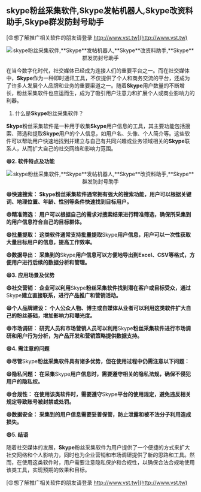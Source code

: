 ## **skype粉丝采集软件,**Skype**发帖机器人,**Skype**改资料助手,**Skype**群发防封号助手**

[😍想了解推广相关软件的朋友请登录 http://www.vst.tw](http://www.vst.tw)

 <center><img src="https://vst.tw/MP4/tuiguang/png/6.png" alt="skype粉丝采集软件,**Skype**发帖机器人,**Skype**改资料助手,**Skype**群发防封号助手"></center>

在当今数字化时代，社交媒体已经成为连接人们的重要平台之一。而在社交媒体中，**Skype**作为一种即时通讯工具，不仅提供了个人和商务交流的平台，还成为了许多人发展个人品牌和业务的重要渠道之一。随着**Skype**用户数量的不断增长，粉丝采集软件也应运而生，成为了吸引用户注意力和扩展个人或商业影响力的利器。

1. 什么是**Skype**粉丝采集软件？

**Skype**粉丝采集软件是一种用于收集**Skype**用户信息的工具，其主要功能包括搜索、筛选和提取**Skype**用户的个人信息，如用户名、头像、个人简介等。这些软件可以帮助用户快速地找到并建立与自己有共同兴趣或业务领域相关的**Skype**联系人，从而扩大自己的社交网络和影响力范围。

**😄2. 软件特点及功能**

 <center><img src="https://vst.tw/MP4/tuiguang/png/4.png" alt="skype粉丝采集软件,**Skype**发帖机器人,**Skype**改资料助手,**Skype**群发防封号助手"></center>

**😄快速搜索： **Skype**粉丝采集软件通常拥有强大的搜索功能，用户可以根据关键词、地理位置、年龄、性别等条件快速找到目标用户。**

**😄精准筛选： 用户可以根据自己的需求对搜索结果进行精准筛选，确保所采集到的用户信息符合自己的目标群体。**

**😄批量提取： 这类软件通常支持批量提取**Skype**用户信息，用户可以一次性获取大量目标用户的信息，提高工作效率。**

**😄数据导出： 采集到的**Skype**用户信息可以方便地导出到Excel、CSV等格式，方便用户进行后续的数据分析和管理。**

**😄3. 应用场景及优势**

**😄社交营销： 企业可以利用**Skype**粉丝采集软件找到潜在客户或目标受众，通过**Skype**建立直接联系，进行产品推广和营销活动。**

**😄个人品牌建设： 个人公众人物、博主或自媒体从业者可以利用这类软件扩大自己的粉丝基础，增加影响力和曝光度。**

**😄市场调研： 研究人员和市场营销人员可以利用**Skype**粉丝采集软件进行市场调研和用户行为分析，为产品开发和营销策略提供数据支持。**

**😄4. 需注意的问题**

**😄尽管**Skype**粉丝采集软件具有诸多优势，但在使用过程中仍需注意以下问题：**

**😄隐私问题： 在采集**Skype**用户信息时，需要遵守相关的隐私法规，确保不侵犯用户的隐私权。**

**😄合规性： 在使用该类软件时，需要遵守**Skype**平台的使用规定，避免违反相关规定导致账号被封禁或处罚。**

**😄数据安全： 采集到的用户信息需要妥善保管，防止泄露和被不法分子利用造成损失。**

**😄5. 结语**

随着社交媒体的发展，**Skype**粉丝采集软件为用户提供了一个便捷的方式来扩大社交网络和个人影响力，同时也为企业营销和市场调研提供了新的思路和工具。然而，在使用这类软件时，用户需要注意隐私保护和合规性，以确保合法合规地使用该类工具，实现预期的效果和目标。

[😍想了解推广相关软件的朋友请登录 http://www.vst.tw](http://www.vst.tw)



